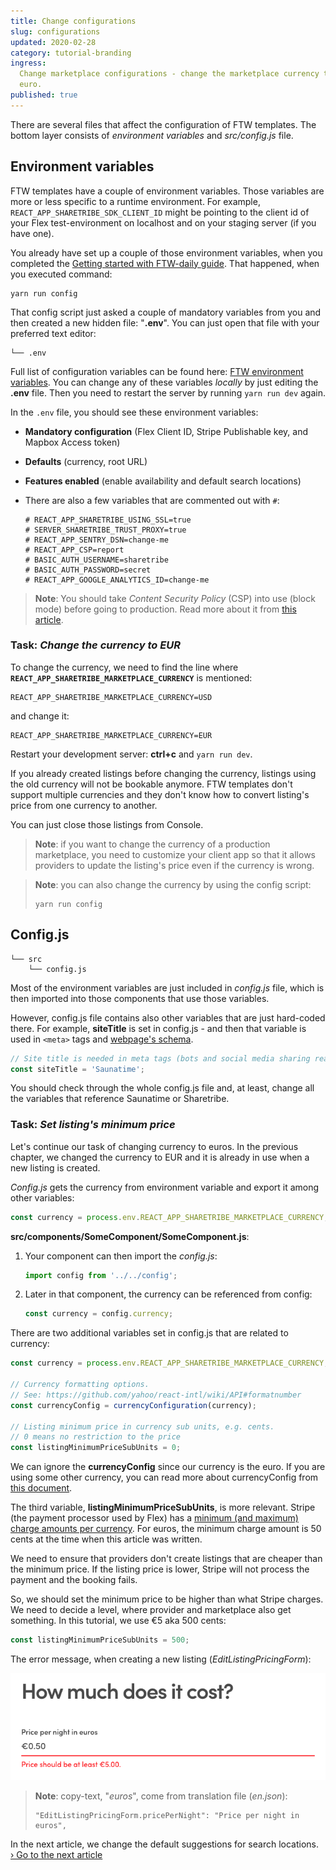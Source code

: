 ```yaml
---
title: Change configurations
slug: configurations
updated: 2020-02-28
category: tutorial-branding
ingress:
  Change marketplace configurations - change the marketplace currency to
  euro.
published: true
---
```


There are several files that affect the configuration of FTW templates.
The bottom layer consists of _environment variables_ and _src/config.js_
file.

## Environment variables

FTW templates have a couple of environment variables. Those variables
are more or less specific to a runtime environment. For example,
`REACT_APP_SHARETRIBE_SDK_CLIENT_ID` might be pointing to the client id
of your Flex test-environment on localhost and on your staging server
(if you have one).

You already have set up a couple of those environment variables, when
you completed the
[Getting started with FTW-daily guide](/introduction/getting-started-with-ftw-daily).
That happened, when you executed command:

```shell
yarn run config
```

That config script just asked a couple of mandatory variables from you
and then created a new hidden file: "**.env**". You can just open that
file with your preferred text editor:

```shell
└── .env
```

Full list of configuration variables can be found here:
[FTW environment variables](/ftw-configuration/ftw-env/). You can change any of
these variables _locally_ by just editing the **.env** file. Then you
need to restart the server by running `yarn run dev` again.

<extrainfo title="What you should see inside .env file?">

In the `.env` file, you should see these environment variables:

- **Mandatory configuration** (Flex Client ID, Stripe Publishable key,
  and Mapbox Access token)
- **Defaults** (currency, root URL)
- **Features enabled** (enable availability and default search
  locations)
- There are also a few variables that are commented out with `#`:

  ```shell
  # REACT_APP_SHARETRIBE_USING_SSL=true
  # SERVER_SHARETRIBE_TRUST_PROXY=true
  # REACT_APP_SENTRY_DSN=change-me
  # REACT_APP_CSP=report
  # BASIC_AUTH_USERNAME=sharetribe
  # BASIC_AUTH_PASSWORD=secret
  # REACT_APP_GOOGLE_ANALYTICS_ID=change-me
  ```

> **Note**: You should take _Content Security Policy_ (CSP) into use
> (block mode) before going to production. Read more about it from
> [this article](/ftw-security/how-to-set-up-csp-for-ftw/).

</extrainfo>

### Task: _Change the currency to EUR_

To change the currency, we need to find the line where
**`REACT_APP_SHARETRIBE_MARKETPLACE_CURRENCY`** is mentioned:

```shell
REACT_APP_SHARETRIBE_MARKETPLACE_CURRENCY=USD
```

and change it:

```shell
REACT_APP_SHARETRIBE_MARKETPLACE_CURRENCY=EUR
```

Restart your development server: **ctrl+c** and `yarn run dev`.

<extrainfo title="Why my old listings have a wrong currency?">

If you already created listings before changing the currency, listings
using the old currency will not be bookable anymore. FTW templates don't
support multiple currencies and they don't know how to convert listing's
price from one currency to another.

You can just close those listings from Console.

> **Note**: if you want to change the currency of a production
> marketplace, you need to customize your client app so that it allows
> providers to update the listing's price even if the currency is wrong.

</extrainfo>

> **Note**: you can also change the currency by using the config script:
>
> ```shell
> yarn run config
> ```

## Config.js

```shell
└── src
    └── config.js
```

Most of the environment variables are just included in _config.js_ file,
which is then imported into those components that use those variables.

However, config.js file contains also other variables that are just
hard-coded there. For example, **siteTitle** is set in config.js - and
then that variable is used in `<meta>` tags and
[webpage's schema](https://schema.org/).

```js
// Site title is needed in meta tags (bots and social media sharing reads those)
const siteTitle = 'Saunatime';
```

You should check through the whole config.js file and, at least, change
all the variables that reference Saunatime or Sharetribe.

### Task: _Set listing's minimum price_

Let's continue our task of changing currency to euros. In the previous
chapter, we changed the currency to EUR and it is already in use when a
new listing is created.

<extrainfo title="Extra: how to import currency on component file?">

_Config.js_ gets the currency from environment variable and export it
among other variables:

```js
const currency = process.env.REACT_APP_SHARETRIBE_MARKETPLACE_CURRENCY;
```

**src/components/SomeComponent/SomeComponent.js**:

1. Your component can then import the _config.js_:

   ```js
   import config from '../../config';
   ```

2. Later in that component, the currency can be referenced from config:
   ```js
   const currency = config.currency;
   ```

</extrainfo>

There are two additional variables set in config.js that are related to
currency:

```js
const currency = process.env.REACT_APP_SHARETRIBE_MARKETPLACE_CURRENCY;

// Currency formatting options.
// See: https://github.com/yahoo/react-intl/wiki/API#formatnumber
const currencyConfig = currencyConfiguration(currency);

// Listing minimum price in currency sub units, e.g. cents.
// 0 means no restriction to the price
const listingMinimumPriceSubUnits = 0;
```

We can ignore the **currencyConfig** since our currency is the euro. If
you are using some other currency, you can read more about
currencyConfig from
[this document](/ftw-configuration/how-to-set-up-currency-in-ftw/#3-check-the-currency-configjs-file).

The third variable, **listingMinimumPriceSubUnits**, is more relevant.
Stripe (the payment processor used by Flex) has a
[minimum (and maximum) charge amounts per currency](https://stripe.com/docs/currencies#minimum-and-maximum-charge-amounts).
For euros, the minimum charge amount is 50 cents at the time when this
article was written.

We need to ensure that providers don't create listings that are cheaper
than the minimum price. If the listing price is lower, Stripe will not
process the payment and the booking fails.

So, we should set the minimum price to be higher than what Stripe
charges. We need to decide a level, where provider and marketplace also
get something. In this tutorial, we use €5 aka 500 cents:

```js
const listingMinimumPriceSubUnits = 500;
```

The error message, when creating a new listing
(_EditListingPricingForm_):

![EditListingPricingForm: validation for minimum price](./minimum-price.png)

> **Note**: copy-text, "_euros_", come from translation file
> (_en.json_):<br/>
>
> ```
> "EditListingPricingForm.pricePerNight": "Price per night in euros",
> ```

In the next article, we change the default suggestions for search
locations.<br />
[› Go to the next article](/tutorial-branding/change-default-locations/)
